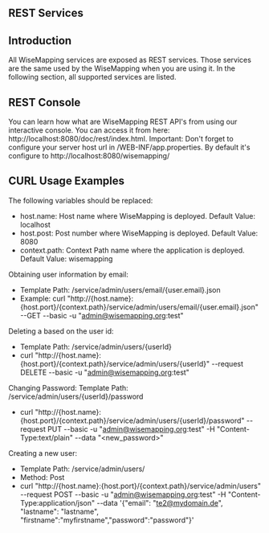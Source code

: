 REST Services
---------------

Introduction
-------------

All WiseMapping services are exposed as REST services. Those services are the same used by the WiseMapping when you are using it.
In the following section, all supported services are listed.

REST Console
-------------

You can learn how what are WiseMapping REST API's from using our interactive console. You can access it from here: http://localhost:8080/doc/rest/index.html.
Important: Don't forget to configure your server host url in /WEB-INF/app.properties. By default it's configure to http://localhost:8080/wisemapping/</p>

CURL Usage Examples
-------------

The following variables should be replaced:

- host.name: Host name where WiseMapping is deployed. Default Value: localhost
- host.post: Post number where WiseMapping is deployed. Default Value: 8080
- context.path: Context Path name where the application is deployed. Default Value: wisemapping

Obtaining user information by email:
 * Template Path: /service/admin/users/email/{user.email}.json
 * Example: curl "http://{host.name}:{host.port}/{context.path}/service/admin/users/email/{user.email}.json" --GET --basic -u "admin@wisemapping.org:test"

Deleting a based on the user id:
 * Template Path: /service/admin/users/{userId}
 * curl "http://{host.name}:{host.port}/{context.path}/service/admin/users/{userId}" --request DELETE --basic -u "admin@wisemapping.org:test"

Changing Password:
Template Path: /service/admin/users/{userId}/password
 * curl "http://{host.name}:{host.port}/{context.path}/service/admin/users/{userId}/password" --request PUT --basic -u "admin@wisemapping.org:test" -H "Content-Type:text/plain" --data "<new_password>"

Creating a new user:
 * Template Path: /service/admin/users/
 * Method: Post
 * curl "http://{host.name}:{host.port}/{context.path}/service/admin/users" --request POST --basic -u "admin@wisemapping.org:test" -H "Content-Type:application/json" --data '{"email": "te2@mydomain.de", "lastname": "lastname", "firstname":"myfirstname","password":"password"}'


